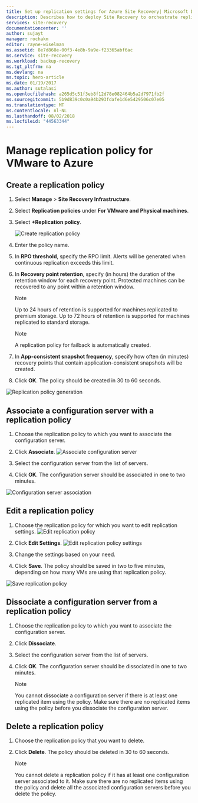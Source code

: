 ```yaml
---
title: Set up replication settings for Azure Site Recovery| Microsoft Docs
description: Describes how to deploy Site Recovery to orchestrate replication, failover, and recovery of Hyper-V VMs in VMM clouds to Azure.
services: site-recovery
documentationcenter: ''
author: sujayt
manager: rochakm
editor: rayne-wiselman
ms.assetid: 8e7d868e-00f3-4e8b-9a9e-f23365abf6ac
ms.service: site-recovery
ms.workload: backup-recovery
ms.tgt_pltfrm: na
ms.devlang: na
ms.topic: hero-article
ms.date: 01/19/2017
ms.author: sutalasi
ms.openlocfilehash: a265d5c51f3eb8f12d78e082464b5a2d7971fb2f
ms.sourcegitcommit: 5b9d839c0c0a94b293fdafe1d6e5429506c07e05
ms.translationtype: MT
ms.contentlocale: nl-NL
ms.lasthandoff: 08/02/2018
ms.locfileid: "44563344"
---
```

# <a name="manage-replication-policy-for-vmware-to-azure"></a>Manage replication policy for VMware to Azure


## <a name="create-a-replication-policy"></a>Create a replication policy

1. Select **Manage** > **Site Recovery Infrastructure**.
2. Select **Replication policies** under **For VMware and Physical machines**.
3. Select **+Replication policy**.

    ![Create replication policy](https://docstestmedia1.blob.core.windows.net/azure-media/articles/site-recovery/media/site-recovery-setup-replication-settings-vmware/Createpolicy.png)

4. Enter the policy name.

5. In **RPO threshold**, specify the RPO limit. Alerts will be generated when continuous replication exceeds this limit.
6. In **Recovery point retention**, specify (in hours) the duration of the retention window for each recovery point. Protected machines can be recovered to any point within a retention window.

    > [!NOTE]
    > Up to 24 hours of retention is supported for machines replicated to premium storage. Up to 72 hours of retention is supported for machines replicated to standard storage.

    > [!NOTE]
    > A replication policy for failback is automatically created.

7. In **App-consistent snapshot frequency**, specify how often (in minutes) recovery points that contain application-consistent snapshots will be created.

8. Click **OK**. The policy should be created in 30 to 60 seconds.

![Replication policy generation](https://docstestmedia1.blob.core.windows.net/azure-media/articles/site-recovery/media/site-recovery-setup-replication-settings-vmware/Creating-Policy.png)

## <a name="associate-a-configuration-server-with-a-replication-policy"></a>Associate a configuration server with a replication policy
1. Choose the replication policy to which you want to associate the configuration server.
2. Click **Associate**.
![Associate configuration server](https://docstestmedia1.blob.core.windows.net/azure-media/articles/site-recovery/media/site-recovery-setup-replication-settings-vmware/Associate-CS-1.PNG)

3. Select the configuration server from the list of servers.
4. Click **OK**. The configuration server should be associated in one to two minutes.

![Configuration server association](https://docstestmedia1.blob.core.windows.net/azure-media/articles/site-recovery/media/site-recovery-setup-replication-settings-vmware/Associate-CS-2.PNG)

## <a name="edit-a-replication-policy"></a>Edit a replication policy
1. Choose the replication policy for which you want to edit replication settings.
![Edit replication policy](https://docstestmedia1.blob.core.windows.net/azure-media/articles/site-recovery/media/site-recovery-setup-replication-settings-vmware/Select-Policy.PNG)

2. Click **Edit Settings**.
![Edit replication policy settings](https://docstestmedia1.blob.core.windows.net/azure-media/articles/site-recovery/media/site-recovery-setup-replication-settings-vmware/Edit-policy.PNG)

3. Change the settings based on your need.
4. Click **Save**. The policy should be saved in two to five minutes, depending on how many VMs are using that replication policy.

![Save replication policy](https://docstestmedia1.blob.core.windows.net/azure-media/articles/site-recovery/media/site-recovery-setup-replication-settings-vmware/Save-Policy.PNG)

## <a name="dissociate-a-configuration-server-from-a-replication-policy"></a>Dissociate a configuration server from a replication policy
1. Choose the replication policy to which you want to associate the configuration server.
2. Click **Dissociate**.
3. Select the configuration server from the list of servers.
4. Click **OK**. The configuration server should be dissociated in one to two minutes.

    > [!NOTE]
    > You cannot dissociate a configuration server if there is at least one replicated item using the policy. Make sure there are no replicated items using the policy before you dissociate the configuration server.

## <a name="delete-a-replication-policy"></a>Delete a replication policy

1. Choose the replication policy that you want to delete.
2. Click **Delete**. The policy should be deleted in 30 to 60 seconds.

    > [!NOTE]
    > You cannot delete a replication policy if it has at least one configuration server associated to it. Make sure there are no replicated items using the policy and delete all the associated configuration servers before you delete the policy.







